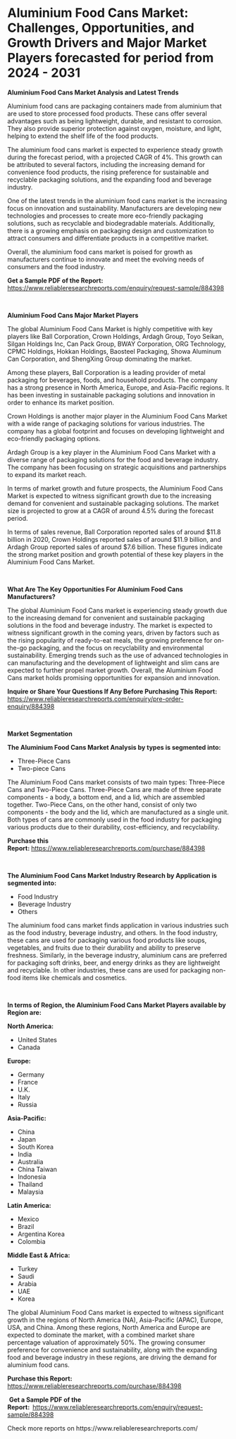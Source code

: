 <p><h1>Aluminium Food Cans Market: Challenges, Opportunities, and Growth Drivers and Major Market Players forecasted for period from 2024 - 2031</h1></p><p><strong>Aluminium Food Cans Market Analysis and Latest Trends</strong></p>
<p><p>Aluminium food cans are packaging containers made from aluminium that are used to store processed food products. These cans offer several advantages such as being lightweight, durable, and resistant to corrosion. They also provide superior protection against oxygen, moisture, and light, helping to extend the shelf life of the food products.</p><p>The aluminium food cans market is expected to experience steady growth during the forecast period, with a projected CAGR of 4%. This growth can be attributed to several factors, including the increasing demand for convenience food products, the rising preference for sustainable and recyclable packaging solutions, and the expanding food and beverage industry.</p><p>One of the latest trends in the aluminium food cans market is the increasing focus on innovation and sustainability. Manufacturers are developing new technologies and processes to create more eco-friendly packaging solutions, such as recyclable and biodegradable materials. Additionally, there is a growing emphasis on packaging design and customization to attract consumers and differentiate products in a competitive market.</p><p>Overall, the aluminium food cans market is poised for growth as manufacturers continue to innovate and meet the evolving needs of consumers and the food industry.</p></p>
<p><strong>Get a Sample PDF of the Report:&nbsp;</strong> <a href="https://www.reliableresearchreports.com/enquiry/request-sample/884398">https://www.reliableresearchreports.com/enquiry/request-sample/884398</a></p>
<p>&nbsp;</p>
<p><strong>Aluminium Food Cans Major Market Players</strong></p>
<p><p>The global Aluminium Food Cans Market is highly competitive with key players like Ball Corporation, Crown Holdings, Ardagh Group, Toyo Seikan, Silgan Holdings Inc, Can Pack Group, BWAY Corporation, ORG Technology, CPMC Holdings, Hokkan Holdings, Baosteel Packaging, Showa Aluminum Can Corporation, and ShengXing Group dominating the market.</p><p>Among these players, Ball Corporation is a leading provider of metal packaging for beverages, foods, and household products. The company has a strong presence in North America, Europe, and Asia-Pacific regions. It has been investing in sustainable packaging solutions and innovation in order to enhance its market position.</p><p>Crown Holdings is another major player in the Aluminium Food Cans Market with a wide range of packaging solutions for various industries. The company has a global footprint and focuses on developing lightweight and eco-friendly packaging options.</p><p>Ardagh Group is a key player in the Aluminium Food Cans Market with a diverse range of packaging solutions for the food and beverage industry. The company has been focusing on strategic acquisitions and partnerships to expand its market reach.</p><p>In terms of market growth and future prospects, the Aluminium Food Cans Market is expected to witness significant growth due to the increasing demand for convenient and sustainable packaging solutions. The market size is projected to grow at a CAGR of around 4.5% during the forecast period.</p><p>In terms of sales revenue, Ball Corporation reported sales of around $11.8 billion in 2020, Crown Holdings reported sales of around $11.9 billion, and Ardagh Group reported sales of around $7.6 billion. These figures indicate the strong market position and growth potential of these key players in the Aluminium Food Cans Market.</p></p>
<p>&nbsp;</p>
<p><strong>What Are The Key Opportunities For Aluminium Food Cans Manufacturers?</strong></p>
<p><p>The global Aluminium Food Cans market is experiencing steady growth due to the increasing demand for convenient and sustainable packaging solutions in the food and beverage industry. The market is expected to witness significant growth in the coming years, driven by factors such as the rising popularity of ready-to-eat meals, the growing preference for on-the-go packaging, and the focus on recyclability and environmental sustainability. Emerging trends such as the use of advanced technologies in can manufacturing and the development of lightweight and slim cans are expected to further propel market growth. Overall, the Aluminium Food Cans market holds promising opportunities for expansion and innovation.</p></p>
<p><strong>Inquire or Share Your Questions If Any Before Purchasing This Report:</strong> <a href="https://www.reliableresearchreports.com/enquiry/pre-order-enquiry/884398">https://www.reliableresearchreports.com/enquiry/pre-order-enquiry/884398</a></p>
<p>&nbsp;</p>
<p><strong>Market Segmentation</strong></p>
<p><strong>The Aluminium Food Cans Market Analysis by types is segmented into:</strong></p>
<p><ul><li>Three-Piece Cans</li><li>Two-piece Cans</li></ul></p>
<p><p>The Aluminium Food Cans market consists of two main types: Three-Piece Cans and Two-Piece Cans. Three-Piece Cans are made of three separate components - a body, a bottom end, and a lid, which are assembled together. Two-Piece Cans, on the other hand, consist of only two components - the body and the lid, which are manufactured as a single unit. Both types of cans are commonly used in the food industry for packaging various products due to their durability, cost-efficiency, and recyclability.</p></p>
<p><strong>Purchase this Report:&nbsp;</strong><a href="https://www.reliableresearchreports.com/purchase/884398">https://www.reliableresearchreports.com/purchase/884398</a></p>
<p>&nbsp;</p>
<p><strong>The Aluminium Food Cans Market Industry Research by Application is segmented into:</strong></p>
<p><ul><li>Food Industry</li><li>Beverage Industry</li><li>Others</li></ul></p>
<p><p>The aluminium food cans market finds application in various industries such as the food industry, beverage industry, and others. In the food industry, these cans are used for packaging various food products like soups, vegetables, and fruits due to their durability and ability to preserve freshness. Similarly, in the beverage industry, aluminium cans are preferred for packaging soft drinks, beer, and energy drinks as they are lightweight and recyclable. In other industries, these cans are used for packaging non-food items like chemicals and cosmetics.</p></p>
<p>&nbsp;</p>
<p><strong>In terms of Region, the Aluminium Food Cans Market Players available by Region are:</strong></p>
<p>
    <p> <strong> North America: </strong>
        <ul>
            <li>United States</li>
            <li>Canada</li>
        </ul>
        </p> 
    <p> <strong> Europe: </strong>
        <ul>
            <li>Germany</li>
            <li>France</li>
            <li>U.K.</li>
            <li>Italy</li>
            <li>Russia</li>
        </ul>
        </p> 
    <p> <strong> Asia-Pacific: </strong>
        <ul>
            <li>China</li>
            <li>Japan</li>
            <li>South Korea</li>
            <li>India</li>
            <li>Australia</li>
            <li>China Taiwan</li>
            <li>Indonesia</li>
            <li>Thailand</li>
            <li>Malaysia</li>
        </ul>
        </p> 
    <p> <strong> Latin America: </strong>
        <ul>
            <li>Mexico</li>
            <li>Brazil</li>
            <li>Argentina Korea</li>
            <li>Colombia</li>
        </ul>
        </p> 
    <p> <strong> Middle East & Africa: </strong>
        <ul>
            <li>Turkey</li>
            <li>Saudi</li>
            <li>Arabia</li>
            <li>UAE</li>
            <li>Korea</li>
        </ul>
    </p>
    </p>
<p><p>The global Aluminium Food Cans market is expected to witness significant growth in the regions of North America (NA), Asia-Pacific (APAC), Europe, USA, and China. Among these regions, North America and Europe are expected to dominate the market, with a combined market share percentage valuation of approximately 50%. The growing consumer preference for convenience and sustainability, along with the expanding food and beverage industry in these regions, are driving the demand for aluminium food cans.</p></p>
<p><strong>Purchase this Report: </strong><a href="https://www.reliableresearchreports.com/purchase/884398">https://www.reliableresearchreports.com/purchase/884398</a></p>
<p>&nbsp;<strong>Get a Sample PDF of the Report:&nbsp;&nbsp;</strong><a href="https://www.reliableresearchreports.com/enquiry/request-sample/884398">https://www.reliableresearchreports.com/enquiry/request-sample/884398</a></p>
<p><strong></strong></p>
<p>Check more reports on https://www.reliableresearchreports.com/</p>